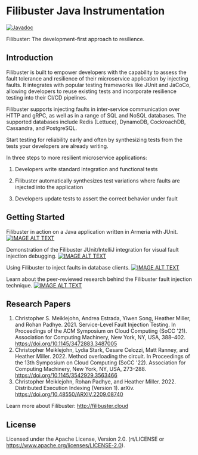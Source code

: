 # Filibuster Java Instrumentation

[![Javadoc](https://img.shields.io/badge/JavaDoc-Online-green)](https://filibuster-testing.github.io/filibuster-java-instrumentation/javadoc/index.html)


Filibuster: The development-first approach to resilience.


## Introduction

Filibuster is built to empower developers with the capability to assess the fault tolerance and resilience of their microservice application by injecting faults. It integrates with popular testing frameworks like JUnit and JaCoCo, allowing developers to reuse existing tests and incorporate resilience testing into their CI/CD pipelines.

Filibuster supports injecting faults in inter-service communication over HTTP and gRPC, as well as in a range of SQL and NoSQL databases. The supported databases include Redis (Lettuce), DynamoDB, CockroachDB, Cassandra, and PostgreSQL. 

Start testing for reliability early and often by synthesizing tests from the tests your developers are already writing.

In three steps to more resilient microservice applications:
1. Developers write standard integration and functional tests

2. Filibuster automatically synthesizes test variations where faults are injected into the application

3. Developers update tests to assert the correct behavior under fault


## Getting Started

Filibuster in action on a Java application written in Armeria with JUnit.
[![IMAGE ALT TEXT](http://img.youtube.com/vi/iBtxAVsQPkM/0.jpg)](http://www.youtube.com/watch?v=iBtxAVsQPkM "Filibuster Demo: Java, HTTP with Armeria, and JUnit")

Demonstration of the Filibuster JUnit/IntelliJ integration for visual fault injection debugging.
[![IMAGE ALT TEXT](http://img.youtube.com/vi/Co6kndcd7xw/0.jpg)](http://www.youtube.com/watch?v=Co6kndcd7xw "IntelliJ Support for Filibuster Testing")

Using Filibuster to inject faults in database clients.
[![IMAGE ALT TEXT](http://img.youtube.com/vi/bvaUVCy1m1s/0.jpg)](http://www.youtube.com/watch?v=bvaUVCy1m1s "Can My Microservice Tolerate an Unreliable Database?")

Learn about the peer-reviewed research behind the Filibuster fault injection technique.
[![IMAGE ALT TEXT](http://img.youtube.com/vi/pyYh-vNspAI/0.jpg)](http://www.youtube.com/watch?v=pyYh-vNspAI "Service-level Fault Injection Testing, ACM SoCC 2021")


## Research Papers

1. Christopher S. Meiklejohn, Andrea Estrada, Yiwen Song, Heather Miller, and Rohan Padhye. 2021. Service-Level Fault Injection Testing. In Proceedings of the ACM Symposium on Cloud Computing (SoCC '21). Association for Computing Machinery, New York, NY, USA, 388–402. https://doi.org/10.1145/3472883.3487005
2. Christopher Meiklejohn, Lydia Stark, Cesare Celozzi, Matt Ranney, and Heather Miller. 2022. Method overloading the circuit. In Proceedings of the 13th Symposium on Cloud Computing (SoCC '22). Association for Computing Machinery, New York, NY, USA, 273–288. https://doi.org/10.1145/3542929.3563466
3. Christopher Meiklejohn, Rohan Padhye, and Heather Miller. 2022. Distributed Execution Indexing (Version 1). arXiv. https://doi.org/10.48550/ARXIV.2209.08740

Learn more about Filibuster:
http://filibuster.cloud


## License
Licensed under the Apache License, Version 2.0. (rt/LICENSE or https://www.apache.org/licenses/LICENSE-2.0).
